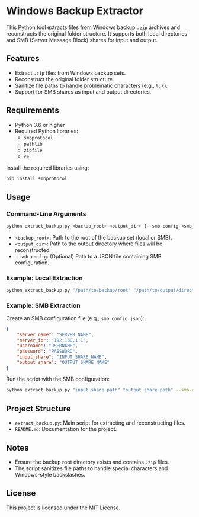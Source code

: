 # Windows Backup Extractor

This Python tool extracts files from Windows backup `.zip` archives and reconstructs the original folder structure. It supports both local directories and SMB (Server Message Block) shares for input and output.

## Features
- Extract `.zip` files from Windows backup sets.
- Reconstruct the original folder structure.
- Sanitize file paths to handle problematic characters (e.g., `%`, `\`).
- Support for SMB shares as input and output directories.

## Requirements
- Python 3.6 or higher
- Required Python libraries:
  - `smbprotocol`
  - `pathlib`
  - `zipfile`
  - `re`

Install the required libraries using:
```bash
pip install smbprotocol
```

## Usage

### Command-Line Arguments
```bash
python extract_backup.py <backup_root> <output_dir> [--smb-config <smb_config_file>]
```

- `<backup_root>`: Path to the root of the backup set (local or SMB).
- `<output_dir>`: Path to the output directory where files will be reconstructed.
- `--smb-config`: (Optional) Path to a JSON file containing SMB configuration.

### Example: Local Extraction
```bash
python extract_backup.py "/path/to/backup/root" "/path/to/output/directory"
```

### Example: SMB Extraction
Create an SMB configuration file (e.g., `smb_config.json`):
```json
{
    "server_name": "SERVER_NAME",
    "server_ip": "192.168.1.1",
    "username": "USERNAME",
    "password": "PASSWORD",
    "input_share": "INPUT_SHARE_NAME",
    "output_share": "OUTPUT_SHARE_NAME"
}
```

Run the script with the SMB configuration:
```bash
python extract_backup.py "input_share_path" "output_share_path" --smb-config smb_config.json
```

## Project Structure
- `extract_backup.py`: Main script for extracting and reconstructing files.
- `README.md`: Documentation for the project.

## Notes
- Ensure the backup root directory exists and contains `.zip` files.
- The script sanitizes file paths to handle special characters and Windows-style backslashes.

## License
This project is licensed under the MIT License.